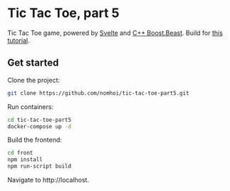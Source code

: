 # Tic Tac Toe, part 5
Tic Tac Toe game, powered by [Svelte](https://github.com/sveltejs/svelte) and [C++ Boost.Beast](https://www.boost.org/doc/libs/1_70_0/libs/beast/doc/html/index.html). Build for [this tutorial](https://habr.com/ru/post/460991/).

## Get started

Clone the project:
```bash
git clone https://github.com/nomhoi/tic-tac-toe-part5.git
```
Run containers:
```bash
cd tic-tac-toe-part5
docker-compose up -d
```
Build the frontend:
```bash
cd front
npm install
npm run-script build
```
Navigate to http://localhost.
